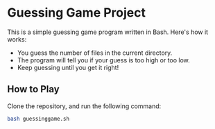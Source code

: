 # Guessing Game Project

This is a simple guessing game program written in Bash. Here's how it works:
- You guess the number of files in the current directory.
- The program will tell you if your guess is too high or too low.
- Keep guessing until you get it right!

## How to Play
Clone the repository, and run the following command:
```bash
bash guessinggame.sh

